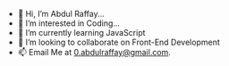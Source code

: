 - 👋 Hi, I’m Abdul Raffay...
- 👀 I’m interested in Coding...
- 🌱 I’m currently learning JavaScript
- 💞️ I’m looking to collaborate on Front-End Development
- 📫 Email Me at 0.abdulraffay@gmail.com.


